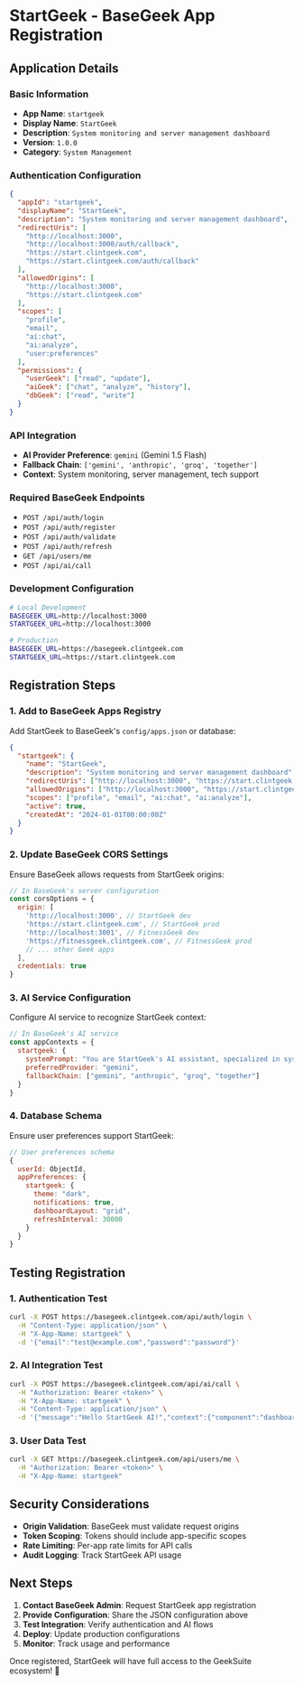 # StartGeek - BaseGeek App Registration

## Application Details

### Basic Information
- **App Name**: `startgeek`
- **Display Name**: `StartGeek`
- **Description**: `System monitoring and server management dashboard`
- **Version**: `1.0.0`
- **Category**: `System Management`

### Authentication Configuration
```json
{
  "appId": "startgeek",
  "displayName": "StartGeek",
  "description": "System monitoring and server management dashboard",
  "redirectUris": [
    "http://localhost:3000",
    "http://localhost:3000/auth/callback",
    "https://start.clintgeek.com",
    "https://start.clintgeek.com/auth/callback"
  ],
  "allowedOrigins": [
    "http://localhost:3000",
    "https://start.clintgeek.com"
  ],
  "scopes": [
    "profile",
    "email",
    "ai:chat",
    "ai:analyze",
    "user:preferences"
  ],
  "permissions": {
    "userGeek": ["read", "update"],
    "aiGeek": ["chat", "analyze", "history"],
    "dbGeek": ["read", "write"]
  }
}
```

### API Integration
- **AI Provider Preference**: `gemini` (Gemini 1.5 Flash)
- **Fallback Chain**: `['gemini', 'anthropic', 'groq', 'together']`
- **Context**: System monitoring, server management, tech support

### Required BaseGeek Endpoints
- `POST /api/auth/login`
- `POST /api/auth/register`
- `POST /api/auth/validate`
- `POST /api/auth/refresh`
- `GET /api/users/me`
- `POST /api/ai/call`

### Development Configuration
```bash
# Local Development
BASEGEEK_URL=http://localhost:3000
STARTGEEK_URL=http://localhost:3000

# Production
BASEGEEK_URL=https://basegeek.clintgeek.com
STARTGEEK_URL=https://start.clintgeek.com
```

## Registration Steps

### 1. Add to BaseGeek Apps Registry
Add StartGeek to BaseGeek's `config/apps.json` or database:

```json
{
  "startgeek": {
    "name": "StartGeek",
    "description": "System monitoring and server management dashboard",
    "redirectUris": ["http://localhost:3000", "https://start.clintgeek.com"],
    "allowedOrigins": ["http://localhost:3000", "https://start.clintgeek.com"],
    "scopes": ["profile", "email", "ai:chat", "ai:analyze"],
    "active": true,
    "createdAt": "2024-01-01T00:00:00Z"
  }
}
```

### 2. Update BaseGeek CORS Settings
Ensure BaseGeek allows requests from StartGeek origins:

```javascript
// In BaseGeek's server configuration
const corsOptions = {
  origin: [
    'http://localhost:3000', // StartGeek dev
    'https://start.clintgeek.com', // StartGeek prod
    'http://localhost:3001', // FitnessGeek dev
    'https://fitnessgeek.clintgeek.com', // FitnessGeek prod
    // ... other Geek apps
  ],
  credentials: true
}
```

### 3. AI Service Configuration
Configure AI service to recognize StartGeek context:

```javascript
// In BaseGeek's AI service
const appContexts = {
  startgeek: {
    systemPrompt: "You are StartGeek's AI assistant, specialized in system monitoring, server management, and technical support.",
    preferredProvider: "gemini",
    fallbackChain: ["gemini", "anthropic", "groq", "together"]
  }
}
```

### 4. Database Schema
Ensure user preferences support StartGeek:

```javascript
// User preferences schema
{
  userId: ObjectId,
  appPreferences: {
    startgeek: {
      theme: "dark",
      notifications: true,
      dashboardLayout: "grid",
      refreshInterval: 30000
    }
  }
}
```

## Testing Registration

### 1. Authentication Test
```bash
curl -X POST https://basegeek.clintgeek.com/api/auth/login \
  -H "Content-Type: application/json" \
  -H "X-App-Name: startgeek" \
  -d '{"email":"test@example.com","password":"password"}'
```

### 2. AI Integration Test
```bash
curl -X POST https://basegeek.clintgeek.com/api/ai/call \
  -H "Authorization: Bearer <token>" \
  -H "X-App-Name: startgeek" \
  -H "Content-Type: application/json" \
  -d '{"message":"Hello StartGeek AI!","context":{"component":"dashboard"}}'
```

### 3. User Data Test
```bash
curl -X GET https://basegeek.clintgeek.com/api/users/me \
  -H "Authorization: Bearer <token>" \
  -H "X-App-Name: startgeek"
```

## Security Considerations

- **Origin Validation**: BaseGeek must validate request origins
- **Token Scoping**: Tokens should include app-specific scopes
- **Rate Limiting**: Per-app rate limits for API calls
- **Audit Logging**: Track StartGeek API usage

## Next Steps

1. **Contact BaseGeek Admin**: Request StartGeek app registration
2. **Provide Configuration**: Share the JSON configuration above
3. **Test Integration**: Verify authentication and AI flows
4. **Deploy**: Update production configurations
5. **Monitor**: Track usage and performance

Once registered, StartGeek will have full access to the GeekSuite ecosystem! 🚀